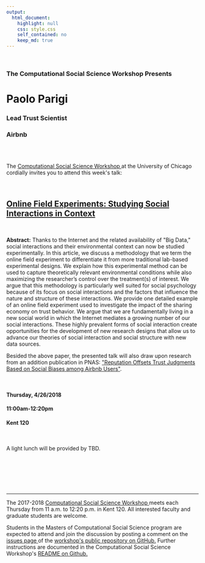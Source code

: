 ```yaml
---
output:
  html_document:
    highlight: null
    css: style.css
    self_contained: no
    keep_md: true
---
```






<br>

<h3 class=pfblock-header> The Computational Social Science Workshop Presents </h3>

<h1 class=pfblock-header3> Paolo Parigi </h1>
<h3 class=pfblock-header3> Lead Trust Scientist </h3>
<h3 class=pfblock-header3> Airbnb </h3>

<br><br>



<p class=pfblock-header3>The <a href="https://macss.uchicago.edu/content/computation-workshop"> Computational Social Science Workshop </a> at the University of Chicago cordially invites you to attend this week's talk:</p>

<br>

<div class=pfblock-header3>
<h2 class=pfblock-header>
  <a href="https://github.com/uchicago-computation-workshop/paolo_parigi/blob/master/2018__parigi__online_field_experiments.pdf" >Online Field Experiments: Studying Social Interactions in Context</a>
</h2>

<br>
</div>

<p class=footertext2>

**Abstract:** Thanks to the Internet and the related availability of "Big Data," social interactions and their environmental context can now be studied experimentally. In this article, we discuss a methodology that we term the online field experiment to differentiate it from more traditional lab-based experimental designs. We explain how this experimental method can be used to capture theoretically relevant environmental conditions while also maximizing the researcher’s control over the treatment(s) of interest. We argue that this methodology is particularly well suited for social psychology because of its focus on social interactions and the factors that
influence the nature and structure of these interactions. We provide one detailed example of an online field experiment used to investigate the impact of the sharing economy on trust behavior. We argue that we are fundamentally living in a new social world in which the Internet mediates a growing number of our social interactions. These highly prevalent forms of social interaction create opportunities for the development of new research designs that allow us to advance our theories of social interaction and social structure with new data sources.

Besided the above paper, the presented talk will also draw upon research from an addition publication in PNAS: ["Reputation Offsets Trust Judgments Based on Social Biases among Airbnb Users"](https://github.com/uchicago-computation-workshop/paolo_parigi/blob/master/2018__parigi__pnas.pdf).
</p>

<br>

<h4 class=pfblock-header3> Thursday, 4/26/2018 </h4>
<h4 class=pfblock-header3> 11:00am-12:20pm </h4>
<h4 class=pfblock-header3> Kent 120 </h4>

<br>

<p class=pfblock-header3>A light lunch will be provided by TBD.</p>

<br><br>




<br><br>

---

<p class=footertext> The 2017-2018 <a href="https://macss.uchicago.edu/content/computation-workshop"> Computational Social Science Workshop </a> meets each Thursday from 11 a.m. to 12:20 p.m. in Kent 120. All interested faculty and graduate students are welcome.</p>

<p class=footertext>Students in the Masters of Computational Social Science program are expected to attend and join the discussion by posting a comment on the <a href="https://github.com/uchicago-computation-workshop/paolo_parigi/issues"> issues page </a> of the <a href="https://github.com/uchicago-computation-workshop/paolo_parigi"> workshop's public repository on GitHub.</a> Further instructions are documented in the Computational Social Science Workshop's <a href="https://github.com/uchicago-computation-workshop/README"> README on Github.</a></p>
